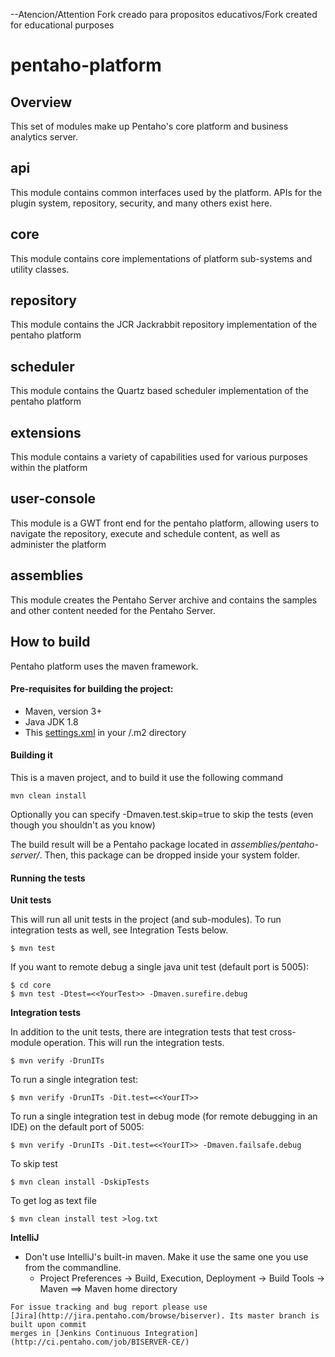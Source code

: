 --Atencion/Attention
Fork creado para propositos educativos/Fork created for educational purposes


pentaho-platform
================

Overview
--------

This set of modules make up Pentaho's core platform and business analytics server.

## api
This module contains common interfaces used by the platform.  APIs for the plugin system, repository, security, and many others exist here.

## core
This module contains core implementations of platform sub-systems and utility classes.

## repository
This module contains the JCR Jackrabbit repository implementation of the pentaho platform

## scheduler
This module contains the Quartz based scheduler implementation of the pentaho platform

## extensions
This module contains a variety of capabilities used for various purposes within the platform

## user-console
This module is a GWT front end for the pentaho platform, allowing users to navigate the repository, execute and schedule content, as well as administer the platform

## assemblies
This module creates the Pentaho Server archive and contains the samples and other content needed for the Pentaho Server.


How to build
--------------

Pentaho platform uses the maven framework. 


#### Pre-requisites for building the project:
* Maven, version 3+
* Java JDK 1.8
* This [settings.xml](https://raw.githubusercontent.com/pentaho/maven-parent-poms/master/maven-support-files/settings.xml) in your <user-home>/.m2 directory

#### Building it

This is a maven project, and to build it use the following command

```
mvn clean install
```

Optionally you can specify -Dmaven.test.skip=true to skip the tests (even though
you shouldn't as you know)

The build result will be a Pentaho package located in *assemblies/pentaho-server/*. Then, this package can be dropped inside your system folder.

#### Running the tests

__Unit tests__

This will run all unit tests in the project (and sub-modules). To run integration tests as well, see Integration Tests below.

```
$ mvn test
```

If you want to remote debug a single java unit test (default port is 5005):

```
$ cd core
$ mvn test -Dtest=<<YourTest>> -Dmaven.surefire.debug
```

__Integration tests__

In addition to the unit tests, there are integration tests that test cross-module operation. This will run the integration tests.

```
$ mvn verify -DrunITs
```

To run a single integration test:

```
$ mvn verify -DrunITs -Dit.test=<<YourIT>>
```

To run a single integration test in debug mode (for remote debugging in an IDE) on the default port of 5005:

```
$ mvn verify -DrunITs -Dit.test=<<YourIT>> -Dmaven.failsafe.debug
```

To skip test

```
$ mvn clean install -DskipTests
```

To get log as text file

```
$ mvn clean install test >log.txt
```


__IntelliJ__

* Don't use IntelliJ's built-in maven. Make it use the same one you use from the commandline.
  * Project Preferences -> Build, Execution, Deployment -> Build Tools -> Maven ==> Maven home directory

````
For issue tracking and bug report please use
[Jira](http://jira.pentaho.com/browse/biserver). Its master branch is built upon commit
merges in [Jenkins Continuous Integration](http://ci.pentaho.com/job/BISERVER-CE/)
